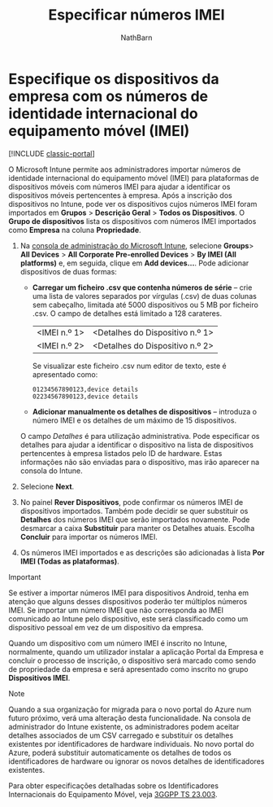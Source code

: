 ﻿---
title: Especificar números IMEI
description: O Microsoft Intune permite aos administradores importar números IMEI para plataformas de dispositivos móveis para ajudar a identificar os dispositivos móveis pertencentes à empresa
keywords: ''
author: NathBarn
ms.author: nathbarn
manager: angrobe
ms.date: 03/22/2017
ms.topic: article
ms.prod: ''
ms.service: microsoft-intune
ms.technology: ''
ms.assetid: 1712bd39-562b-4409-9cec-155d5f4d8a39
ROBOTS: NOINDEX,NOFOLLOW
ms.reviewer: dagerrit
ms.suite: ems
ms.custom: intune-classic
ms.openlocfilehash: cdc1e1ac6147903ec6ada30e7a3b42189a228c78
ms.sourcegitcommit: 5eba4bad151be32346aedc7cbb0333d71934f8cf
ms.translationtype: HT
ms.contentlocale: pt-PT
ms.lasthandoff: 04/16/2018
---
# <a name="specify-corporate-owned-devices-with-international-mobile-equipment-identity-imei-numbers"></a>Especifique os dispositivos da empresa com os números de identidade internacional do equipamento móvel (IMEI)

[!INCLUDE [classic-portal](../includes/classic-portal.md)]

O Microsoft Intune permite aos administradores importar números de identidade internacional do equipamento móvel (IMEI) para plataformas de dispositivos móveis com números IMEI para ajudar a identificar os dispositivos móveis pertencentes à empresa. Após a inscrição dos dispositivos no Intune, pode ver os dispositivos cujos números IMEI foram importados em **Grupos** > **Descrição Geral** > **Todos os Dispositivos**. O **Grupo de dispositivos** lista os dispositivos com números IMEI importados como **Empresa** na coluna **Propriedade**.

1. Na [consola de administração do Microsoft Intune](https://manage.microsoft.com), selecione **Groups**&gt; **All Devices** &gt; **All Corporate Pre-enrolled Devices** &gt; **By IMEI (All platforms)** e, em seguida, clique em **Add devices…**. Pode adicionar dispositivos de duas formas:

   - **Carregar um ficheiro .csv que contenha números de série** – crie uma lista de valores separados por vírgulas (.csv) de duas colunas sem cabeçalho, limitada até 5000 dispositivos ou 5 MB por ficheiro .csv. O campo de detalhes está limitado a 128 carateres. 


     |                 |                           |
     |-----------------|---------------------------|
     | &lt;IMEI n.º 1&gt; | &lt;Detalhes do Dispositivo n.º 1&gt; |
     | &lt;IMEI n.º 2&gt; | &lt;Detalhes do Dispositivo n.º 2&gt; |

     Se visualizar este ficheiro .csv num editor de texto, este é apresentado como:

     ```
     01234567890123,device details
     02234567890123,device details
     ```

   - **Adicionar manualmente os detalhes de dispositivos** – introduza o número IMEI e os detalhes de um máximo de 15 dispositivos.

   O campo *Detalhes* é para utilização administrativa. Pode especificar os detalhes para ajudar a identificar o dispositivo na lista de dispositivos pertencentes à empresa listados pelo ID de hardware. Estas informações não são enviadas para o dispositivo, mas irão aparecer na consola do Intune.

2. Selecione **Next**.
3. No painel **Rever Dispositivos**, pode confirmar os números IMEI de dispositivos importados. Também pode decidir se quer substituir os **Detalhes** dos números IMEI que serão importados novamente. Pode desmarcar a caixa **Substituir** para manter os Detalhes atuais. Escolha **Concluir** para importar os números IMEI.
4. Os números IMEI importados e as descrições são adicionadas à lista **Por IMEI (Todas as plataformas)**.

> [!IMPORTANT]
> Se estiver a importar números IMEI para dispositivos Android, tenha em atenção que alguns desses dispositivos poderão ter múltiplos números IMEI. Se importar um número IMEI que não corresponda ao IMEI comunicado ao Intune pelo dispositivo, este será classificado como um dispositivo pessoal em vez de um dispositivo da empresa.

Quando um dispositivo com um número IMEI é inscrito no Intune, normalmente, quando um utilizador instalar a aplicação Portal da Empresa e concluir o processo de inscrição, o dispositivo será marcado como sendo de propriedade da empresa e será apresentado como inscrito no grupo **Dispositivos IMEI**.

>[!NOTE]
> Quando a sua organização for migrada para o novo portal do Azure num futuro próximo, verá uma alteração desta funcionalidade. Na consola de administrador do Intune existente, os administradores podem aceitar detalhes associados de um CSV carregado e substituir os detalhes existentes por identificadores de hardware individuais. No novo portal do Azure, poderá substituir automaticamente os detalhes de todos os identificadores de hardware ou ignorar os novos detalhes de identificadores existentes.

Para obter especificações detalhadas sobre os Identificadores Internacionais do Equipamento Móvel, veja [3GGPP TS 23.003](https://portal.3gpp.org/desktopmodules/Specifications/SpecificationDetails.aspx?specificationId=729).
